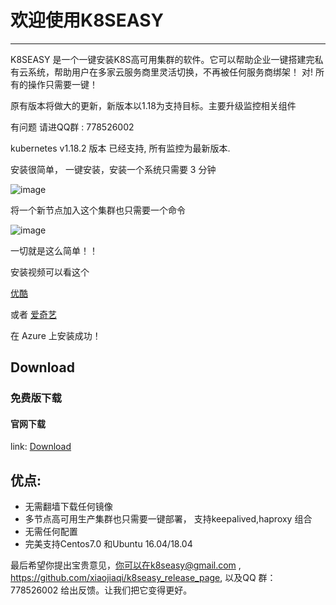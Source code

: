 # 欢迎使用K8SEASY

------

K8SEASY 是一个一键安装K8S高可用集群的软件。它可以帮助企业一键搭建完私有云系统，帮助用户在多家云服务商里灵活切换，不再被任何服务商绑架！ 对! 所有的操作只需要一键！

原有版本将做大的更新，新版本以1.18为支持目标。主要升级监控相关组件

有问题 请进QQ群 : 778526002

kubernetes v1.18.2 版本 已经支持, 所有监控为最新版本.

安装很简单， 一键安装，安装一个系统只需要 3 分钟 

![image](http://www.k8seasy.com/fast.gif)


将一个新节点加入这个集群也只需要一个命令 


![image](http://www.k8seasy.com/fast2.gif)

一切就是这么简单！！


安装视频可以看这个

[优酷](https://v.youku.com/v_show/id_XNDU1MDQxNjExMg==.html)


或者
[爱奇艺](https://www.iqiyi.com/v_19rvrdfn18.html)


在 Azure 上安装成功！
 
## Download
 
### 免费版下载


#### 官网下载
link: [Download](http://dl.k8seasy.com/)
 
## 优点:

* 无需翻墙下载任何镜像
* 多节点高可用生产集群也只需要一键部署， 支持keepalived,haproxy 组合
* 无需任何配置
* 完美支持Centos7.0 和Ubuntu 16.04/18.04
 
最后希望你提出宝贵意见，你可以在k8seasy@gmail.com  , https://github.com/xiaojiaqi/k8seasy_release_page,  以及QQ 群： 778526002 给出反馈。让我们把它变得更好。
